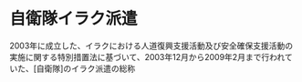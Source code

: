 # 自衛隊イラク派遣
 2003年に成立した、イラクにおける人道復興支援活動及び安全確保支援活動の実施に関する特別措置法に基づいて、2003年12月から2009年2月まで行われていた、[自衛隊]のイラク派遣の総称
